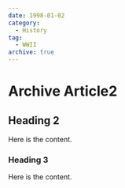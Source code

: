```yaml
---
date: 1998-01-02
category:
  - History
tag:
  - WWII
archive: true
---
```


# Archive Article2

## Heading 2

Here is the content.

### Heading 3

Here is the content.

